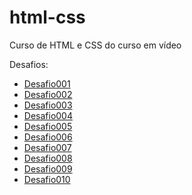 # html-css
 Curso de HTML e CSS do curso em vídeo

 Desafios:

<ul>
    <li><a href="https://isoc4.github.io/html-css/desafios/d001/index.html">Desafio001</a></li>
    <li><a href="https://isoc4.github.io/html-css/desafios/d002/index.html">Desafio002</a></li>
    <li><a href="https://isoc4.github.io/html-css/desafios/d003/index.html">Desafio003</a></li>
    <li><a href="https://isoc4.github.io/html-css/desafios/d004/index.html">Desafio004</a></li>
    <li><a href="https://isoc4.github.io/html-css/desafios/d005/index.html">Desafio005</a></li>
    <li><a href="https://isoc4.github.io/html-css/desafios/d006/index.html">Desafio006</a></li>
    <li><a href="https://isoc4.github.io/html-css/desafios/d007/index.html">Desafio007</a></li>
    <li><a href="https://isoc4.github.io/html-css/desafios/d008/index.html">Desafio008</a></li>
    <li><a href="https://isoc4.github.io/html-css/desafios/d009/index.html">Desafio009</a></li>
    <li><a href="https://isoc4.github.io/html-css/desafios/d010/index.html">Desafio010</a></li>
</ul>